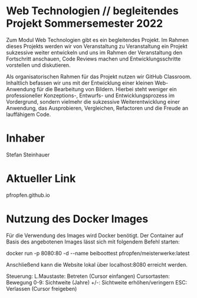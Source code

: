 # Web Technologien // begleitendes Projekt Sommersemester 2022

Zum Modul Web Technologien gibt es ein begleitendes Projekt. Im Rahmen dieses Projekts werden wir von Veranstaltung zu Veranstaltung ein Projekt sukzessive weiter entwickeln und uns im Rahmen der Veranstaltung den Fortschritt anschauen, Code Reviews machen und Entwicklungsschritte vorstellen und diskutieren.

Als organisatorischen Rahmen für das Projekt nutzen wir GitHub Classroom. Inhaltlich befassen wir uns mit der Entwicklung einer kleinen Web-Anwendung für die Bearbeitung von Bildern. Hierbei steht weniger ein professioneller Konzeptions-, Entwurfs- und Entwicklungsprozess im Vordergrund, sondern vielmehr die sukzessive Weiterentwicklung einer Anwendung, das Ausprobieren, Vergleichen, Refactoren und die Freude an lauffähigem Code.

# Inhaber
Stefan Steinhauer

# Aktueller Link
pfropfen.github.io

# Nutzung des Docker Images
Für die Verwendung des Images wird Docker benötigt.
Der Container auf Basis des angebotenen Images lässt sich mit folgendem Befehl starten:

docker run -p 8080:80 -d --name beiboottest pfropfen/meisterwerke:latest

Anschließend kann die Website lokal über localhost:8080 erreicht werden.

Steuerung:
L.Maustaste: Betreten (Cursor einfangen)
Cursortasten: Bewegung
0-9: Sichtweite (Jahre)
+/-: Sichtweite erhöhen/veringern
ESC: Verlassen (Cursor freigeben)


